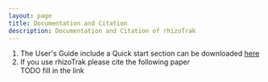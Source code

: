 ```yaml
---
layout: page
title: Documentation and Citation
description: Documentation and Citation of rhizoTrak
---
```


1. The User's Guide include a Quick start section can be downloaded [here](../assets/rhizoTrak-UserGuide.pdf)
2. If you use <span class="rhizoTrakClass">rhizoTrak</span>  please cite the following paper
	<br>
	TODO fill in the link


